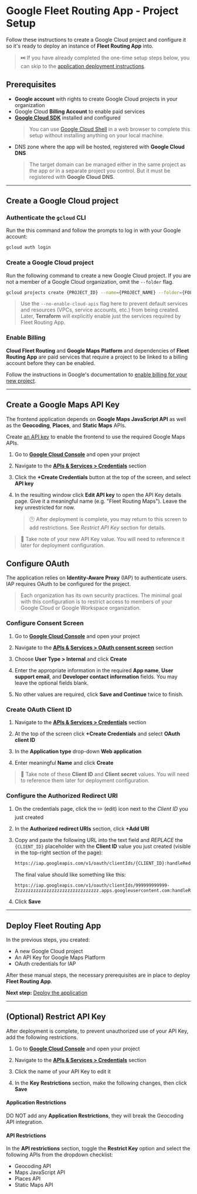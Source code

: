 # Google Fleet Routing App - Project Setup
Follow these instructions to create a Google Cloud project
and configure it so it's ready to deploy
an instance of **Fleet Routing App** into.

> ⏭️ If you have already completed the one-time setup steps below,
> you can skip to the [application deployment instructions](deployment.md).

## Prerequisites

- **Google account** with rights to create Google Cloud projects in your organization
- Google Cloud **Billing Account** to enable paid services
- [**Google Cloud SDK**](https://cloud.google.com/sdk/docs/install) installed and configured
  > You can use [Google Cloud Shell](https://cloud.google.com/shell) in a web browser
  > to complete this setup without installing anything on your local machine.
- DNS zone where the app will be hosted, registered with **Google Cloud DNS**
  > The target domain can be managed either in the same project as the app
  > or in a separate project you control.
  > But it must be registered with **Google Cloud DNS**.

---
## Create a Google Cloud project

### Authenticate the `gcloud` CLI

Run the this command and follow the prompts to log in with your Google account:

```sh
gcloud auth login
```

### Create a Google Cloud project

Run the following command to create a new Google Cloud project.
If you are not a member of a Google Cloud organization,
omit the `--folder` flag.

```sh
gcloud projects create {PROJECT_ID} --name={PROJECT_NAME} --folder={FOLDER_NUMBER}  --no-enable-cloud-apis
```

> Use the `--no-enable-cloud-apis` flag here
> to prevent default services and resources (VPCs, service accounts, etc.)
> from being created.
> Later, **Terraform** will explicitly enable just the services required by Fleet Routing App.

### Enable Billing
**Cloud Fleet Routing** and **Google Maps Platform** and dependencies of
**Fleet Routing App** are paid services that require a project
to be linked to a billing account before they can be enabled.

Follow the instructions in Google's documentation to
[enable billing for your new project](https://cloud.google.com/billing/docs/how-to/modify-project#enable_billing_for_a_project).


---
## Create a Google Maps API Key

The frontend application depends on **Google Maps JavaScript API**
as well as the **Geocoding**, **Places**, and **Static Maps** APIs.

Create [an API key](https://cloud.google.com/docs/authentication/api-keys#creating_an_api_key)
to enable the frontend to use the required Google Maps APIs.

1. Go to **[Google Cloud Console](https://console.cloud.google.com)** and open your project

2. Navigate to the [**APIs & Services > Credentials**](https://console.cloud.google.com/apis/credentials) section

3. Click the **+Create Credentials** button at the top of the screen, and select **API key**

4. In the resulting window click **Edit API key** to open the API Key details page.
   Give it a meaningful name (e.g. "Fleet Routing Maps").
   Leave the key unrestricted for now.

   > 🕑 After deployment is complete, you may return to this screen to add restrictions.
   > See *Restrict API Key* section for details.

> 📝 Take note of your new API Key value.
> You will need to reference it later for deployment configuration.


## Configure OAuth
The application relies on **Identity-Aware Proxy** (IAP) to authenticate users.
IAP requires OAuth to be configured for the project.

> Each organization has its own security practices.
> The minimal goal with this configuration is to restrict access
> to members of your Google Cloud or Google Workspace organization.

### Configure Consent Screen

1. Go to **[Google Cloud Console](https://console.cloud.google.com)** and open your project

2. Navigate to the [**APIs & Services > OAuth consent screen**](https://console.cloud.google.com/apis/credentials) section

3. Choose **User Type > Internal** and click **Create**

4. Enter the appropriate information in the required **App name**, **User support email**, and **Developer contact information** fields. You may leave the optional fields blank.

5. No other values are required, click **Save and Continue** twice to finish.

### Create OAuth Client ID

1. Navigate to the [**APIs & Services > Credentials**](https://console.cloud.google.com/apis/credentials) section

2. At the top of the screen click **+Create Credentials** and select **OAuth client ID**

3. In the **Application type** drop-down **Web application**

4. Enter meaningful **Name** and click **Create**

> 📝 Take note of these **Client ID** and **Client secret** values.
> You will need to reference them later for deployment configuration.

### Configure the Authorized Redirect URI

1. On the credentials page, click the ✏️ (edit) icon
   next to the *Client ID* you just created

1. In the **Authorized redirect URIs** section, click **+Add URI**

1. Copy and paste the following URL into the text field
   and *REPLACE* the `{CLIENT_ID}` placeholder
   with the **Client ID** value you just created (visible in the top-right section of the page):
   ```txt
   https://iap.googleapis.com/v1/oauth/clientIds/{CLIENT_ID}:handleRedirect
   ```

   The final value should like something like this:
   ```
   https://iap.googleapis.com/v1/oauth/clientIds/999999999999-Zzzzzzzzzzzzzzzzzzzzzzzzzzzzzzzz.apps.googleusercontent.com:handleRedirect
   ```

1. Click **Save**

---
## Deploy Fleet Routing App

In the previous steps, you created:

- A new Google Cloud project
- An API Key for Google Maps Platform
- OAuth credentials for IAP

After these manual steps, the necessary prerequisites are in place
to deploy **Fleet Routing App**.

**Next step:** [Deploy the application](deployment.md)

---
## (Optional) Restrict API Key

After deployment is complete, to prevent unauthorized use of your API Key,
add the following restrictions.

1. Go to **[Google Cloud Console](https://console.cloud.google.com)** and open your project

2. Navigate to the [**APIs & Services > Credentials**](https://console.cloud.google.com/apis/credentials) section

3. Click the name of your API Key to edit it

4. In the **Key Restrictions** section, make the following changes, then click **Save**

#### Application Restrictions
DO NOT add any **Application Restrictions**,
they will break the Geocoding API integration.

#### API Restrictions
In the **API restrictions** section, toggle the **Restrict Key** option
and select the following APIs from the dropdown checklist:
   - Geocoding API
   - Maps JavaScript API
   - Places API
   - Static Maps API
